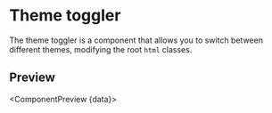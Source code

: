 # Theme toggler

The theme toggler is a component that allows you to switch between different themes, modifying the root `html` classes.

<script>
import { ComponentPreview } from '$components';
import { ThemeToggler } from '$lib/components/theme-toggler';

export let data;
</script>

## Preview

<ComponentPreview {data}>
<ThemeToggler />
</ComponentPreview>
